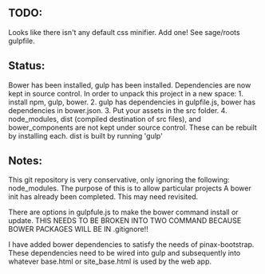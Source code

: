
## TODO:
Looks like there isn't any default css minifier. Add one! See sage/roots gulpfile.

## Status:
Bower has been installed, gulp has been installed.  Dependencies are now kept in source control.
In order to unpack this project in a new space:
    1. install npm, gulp, bower.
    2. gulp has dependencies in gulpfile.js, bower has dependencies in bower.json.
    3. Put your assets in the src folder.
    4. node_modules, dist (compiled destination of src files), and bower_components are not kept under source control. These can be rebuilt by installing each. dist is built by running 'gulp'

## Notes:
This git repository is very conservative, only ignoring the following: node_modules.
The purpose of this is to allow particular projects 
A bower init has already been completed. This may need revisited.

There are options in gulpfule.js to make the bower command install or update.
THIS NEEDS TO BE BROKEN INTO TWO COMMAND BECAUSE BOWER PACKAGES WILL BE IN .gitignore!!

I have added bower dependencies to satisfy the needs of pinax-bootstrap.
These dependencies need to be wired into gulp and subsequently into whatever base.html or site_base.html is used by the web app.
